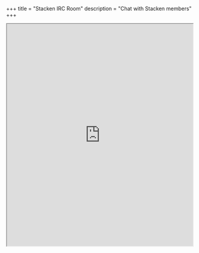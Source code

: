 +++
title = "Stacken IRC Room"
description = "Chat with Stacken members"
+++

<iframe src="https://webchat.freenode.net?channels=stackenkth&uio=MT1mYWxzZSYzPWZhbHNlJjEwPXRydWUmMTM9ZmFsc2U6f" style="width: 100%; min-height: 600px"></iframe>
